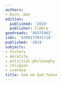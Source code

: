```yaml
---
authors:
- Korn, Dan
edition:
  published: '2019'
  publisher: Timbro
goodreads: '49375462'
isbn: '9789177031710'
published: '2019'
subjects:
- history
- morality
- political-philosophy
- religion
- svenska
title: Som om Gud fanns
---
```


